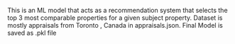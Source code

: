 This is an ML model that acts as a  recommendation system that selects the top 3 most comparable properties for a given subject property. Dataset is mostly appraisals from Toronto , Canada  in appraisals.json. Final Model is saved as .pkl file 
